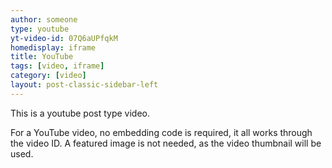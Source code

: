 ```yaml
---
author: someone
type: youtube
yt-video-id: 07Q6aUPfqkM
homedisplay: iframe
title: YouTube
tags: [video, iframe]
category: [video]
layout: post-classic-sidebar-left
---
```

This is a youtube post type video.

For a YouTube video, no embedding code is required, it all works through the video ID. A featured image is not needed, as the video thumbnail will be used.

